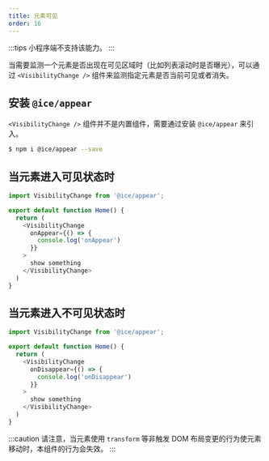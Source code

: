 ```yaml
---
title: 元素可见
order: 16
---
```


:::tips
小程序端不支持该能力。
:::

当需要监测一个元素是否出现在可见区域时（比如列表滚动时是否曝光），可以通过 `<VisibilityChange />` 组件来监测指定元素是否当前可见或者消失。

## 安装 `@ice/appear`

`<VisibilityChange />` 组件并不是内置组件，需要通过安装 `@ice/appear` 来引入。

```bash
$ npm i @ice/appear --save
```

## 当元素进入可见状态时

```js
import VisibilityChange from '@ice/appear';

export default function Home() {
  return (
    <VisibilityChange
      onAppear={() => {
        console.log('onAppear')
      }}
    >
      show something
    </VisibilityChange>
  )
}
```

## 当元素进入不可见状态时

```js
import VisibilityChange from '@ice/appear';

export default function Home() {
  return (
    <VisibilityChange
      onDisappear={() => {
        console.log('onDisappear')
      }}
    >
      show something
    </VisibilityChange>
  )
}
```

:::caution
请注意，当元素使用 `transform` 等非触发 DOM 布局变更的行为使元素移动时，本组件的行为会失效。
:::
